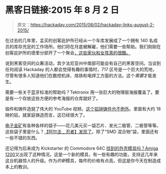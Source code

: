 # 黑客日链接:2015 年 8 月 2 日

> 原文：<https://hackaday.com/2015/08/02/hackaday-links-august-2-2015/>

在过去的几年里，孟买的创客庇护所已经从一个车库发展成了一个拥有 140 名成员的库存充足的工作场所。他们将在月底被解雇，他们需要一些帮助。我们刚刚在创客庇护所的德里分部开了一个聚会[，这些家伙和女孩真的很酷。](https://hackaday.io/event/6438-hackaday-prize-worldwide-new-delhi)

说到黑客空间的众筹活动，宾夕法尼亚州中南部可能会有自己的黑客空间。当谈到任何阅读 Hackaday 的人都会觉得有趣的事情时，717 区号是一个巨大的荒地，尽管有很多人知道他们在数控机床、烙铁和电焊工方面的方法。这个*需要*才能发生。

需要一些关于蓝牙标准的帮助吗？Tektronix 用一张巨大的物理层海报覆盖了。要是有一个存放这些方便的参考海报的仓库就好了。

锻件和铸件造就了伟大的 YouTube 视频，[这个铝钟铸件也不例外](https://www.youtube.com/watch?v=RvX4URIcHgM)。里面有大约 18 磅的铝，就家庭铸造而言，这已经很大了。

[电子金矿](http://www.goldmine-elec-products.com/)有各种各样的袋子——花几美元买一袋芯片、发光二极管、二极管等等。这些袋子里是什么？[【阿尔法 _ 忍者】发现了](https://hackaday.io/page/1125-electronics-goldmine-assortments)。除了“SMD 混合物”袋，里面还有一些不错的东西。

还记得为后来成为 Kickstarter 的 Commodore 64C [找到的外壳模具吗？](http://hackaday.com/2015/03/11/hackaday-retro-edition-a-new-commodore-64-case/)[Amiga 1200](https://www.kickstarter.com/projects/a1200housing/new-a1200-housings-pressed-from-new-molds)又出现了这种情况。这是一个新的模具，有一些有趣的功能，支持这几年来这台机器惊人的升级。作为*的新*模具，每件的价格有点高，但这是你今天在制造成本上的教训。